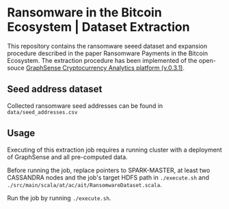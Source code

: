 # Ransomware in the Bitcoin Ecosystem | Dataset Extraction

This repository contains the ransomware seeed dataset and expansion procedure
described in the paper Ransomware Payments in the Bitcoin Ecosystem. The
extraction procedure has been implemented of the open-souce [GraphSense
Cryptocurrency Analytics platform (v.0.3.1)](http://graphsense.info/).

## Seed address dataset

Collected ransomware seed addresses can be found in `data/seed_addresses.csv`

## Usage

Executing of this extraction job requires a running cluster with a deployment
of GraphSense and all pre-computed data.

Before running the job, replace pointers to SPARK-MASTER, at least two CASSANDRA
nodes and the job's target HDFS path in `./execute.sh` and `./src/main/scala/at/ac/ait/RansomwareDataset.scala`.

Run the job by running `./execute.sh`.

